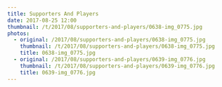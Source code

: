 ```yaml
---
title: Supporters And Players
date: 2017-08-25 12:00
thumbnail: /t/2017/08/supporters-and-players/0638-img_0775.jpg
photos:
  - original: /2017/08/supporters-and-players/0638-img_0775.jpg
    thumbnail: /t/2017/08/supporters-and-players/0638-img_0775.jpg
    title: 0638-img_0775.jpg
  - original: /2017/08/supporters-and-players/0639-img_0776.jpg
    thumbnail: /t/2017/08/supporters-and-players/0639-img_0776.jpg
    title: 0639-img_0776.jpg
---
```


